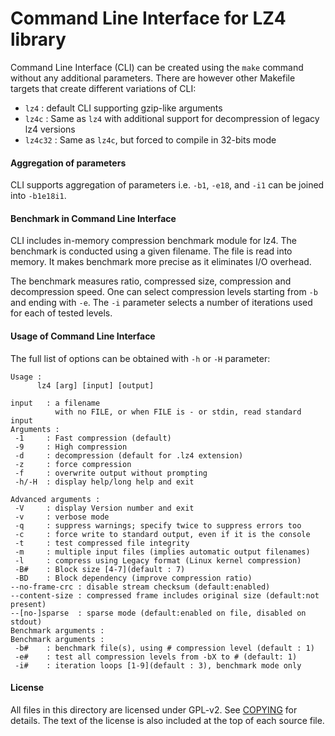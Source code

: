 Command Line Interface for LZ4 library
============================================

Command Line Interface (CLI) can be created using the `make` command without any additional parameters.
There are however other Makefile targets that create different variations of CLI:
- `lz4` : default CLI supporting gzip-like arguments
- `lz4c` : Same as `lz4` with additional support for decompression of legacy lz4 versions
- `lz4c32` : Same as `lz4c`, but forced to compile in 32-bits mode


#### Aggregation of parameters
CLI supports aggregation of parameters i.e. `-b1`, `-e18`, and `-i1` can be joined into `-b1e18i1`. 



#### Benchmark in Command Line Interface
CLI includes in-memory compression benchmark module for lz4.
The benchmark is conducted using a given filename. 
The file is read into memory.
It makes benchmark more precise as it eliminates I/O overhead.

The benchmark measures ratio, compressed size, compression and decompression speed.
One can select compression levels starting from `-b` and ending with `-e`.
The `-i` parameter selects a number of iterations used for each of tested levels.



#### Usage of Command Line Interface
The full list of options can be obtained with `-h` or `-H` parameter:
```
Usage :
      lz4 [arg] [input] [output]

input   : a filename
          with no FILE, or when FILE is - or stdin, read standard input
Arguments :
 -1     : Fast compression (default)
 -9     : High compression
 -d     : decompression (default for .lz4 extension)
 -z     : force compression
 -f     : overwrite output without prompting
 -h/-H  : display help/long help and exit

Advanced arguments :
 -V     : display Version number and exit
 -v     : verbose mode
 -q     : suppress warnings; specify twice to suppress errors too
 -c     : force write to standard output, even if it is the console
 -t     : test compressed file integrity
 -m     : multiple input files (implies automatic output filenames)
 -l     : compress using Legacy format (Linux kernel compression)
 -B#    : Block size [4-7](default : 7)
 -BD    : Block dependency (improve compression ratio)
--no-frame-crc : disable stream checksum (default:enabled)
--content-size : compressed frame includes original size (default:not present)
--[no-]sparse  : sparse mode (default:enabled on file, disabled on stdout)
Benchmark arguments :
Benchmark arguments :
 -b#    : benchmark file(s), using # compression level (default : 1)
 -e#    : test all compression levels from -bX to # (default: 1)
 -i#    : iteration loops [1-9](default : 3), benchmark mode only
 ```

#### License

All files in this directory are licensed under GPL-v2.
See [COPYING](COPYING) for details.
The text of the license is also included at the top of each source file.
